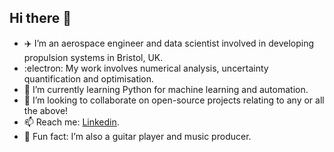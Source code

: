 ## Hi there 👋

- :airplane: I’m an aerospace engineer and data scientist involved in developing propulsion systems in Bristol, UK.
- :electron: My work  involves numerical analysis, uncertainty quantification and optimisation.
- 🌱 I’m currently learning Python for machine learning and automation.
- 💞️ I’m looking to collaborate on open-source projects relating to any or all the above!
- 📫 Reach me: [Linkedin](https://linkedin.com/in/michael-donnelly-71418769).
- 👀 Fun fact: I’m also a guitar player and music producer.
